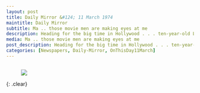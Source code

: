 ```yaml
---
layout: post
title: Daily Mirror &#124; 11 March 1974
maintitle: Daily Mirror
subtitle: Ma .. those movie men are making eyes at me
description: Heading for the big time in Hollywood . . . ten-year-old Lena Zavaroni.
media: Ma .. those movie men are making eyes at me
post_description: Heading for the big time in Hollywood . . . ten-year-old Lena Zavaroni.
categories: [Newspapers, Daily-Mirror, OnThisDay11March]
---
```


<figure class="fig1">
<a href="/assets/images/daily-mirror/1978-03-02-daily-mirror-page-3.png"><img src="/assets/images/daily-mirror/1978-03-02-daily-mirror-page-3.png" class="full-width zoom-in"></a>
</figure>

<br />{: .clear}

<style>
.fig1 {float:left; width:100%;}
</style>

